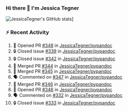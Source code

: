 ### Hi there 👋 I'm Jessica Tegner

![JessicaTegner's GitHub stats](https://github-readme-stats.vercel.app/api?username=jessicategner)]


### :zap: Recent Activity

<!--START_SECTION:activity-->
1. 💪 Opened PR [#348](https://github.com/JessicaTegner/pypandoc/pull/348) in [JessicaTegner/pypandoc](https://github.com/JessicaTegner/pypandoc)
2. 🔒 Closed issue [#339](https://github.com/JessicaTegner/pypandoc/issues/339) in [JessicaTegner/pypandoc](https://github.com/JessicaTegner/pypandoc)
3. 🔒 Closed issue [#342](https://github.com/JessicaTegner/pypandoc/issues/342) in [JessicaTegner/pypandoc](https://github.com/JessicaTegner/pypandoc)
4. 🎉 Merged PR [#344](https://github.com/JessicaTegner/pypandoc/pull/344) in [JessicaTegner/pypandoc](https://github.com/JessicaTegner/pypandoc)
5. 🎉 Merged PR [#345](https://github.com/JessicaTegner/pypandoc/pull/345) in [JessicaTegner/pypandoc](https://github.com/JessicaTegner/pypandoc)
6. 🗣 Commented on [#347](https://github.com/JessicaTegner/pypandoc/pull/347#issuecomment-1763261000) in [JessicaTegner/pypandoc](https://github.com/JessicaTegner/pypandoc)
7. 🎉 Merged PR [#346](https://github.com/JessicaTegner/pypandoc/pull/346) in [JessicaTegner/pypandoc](https://github.com/JessicaTegner/pypandoc)
8. 💪 Opened PR [#346](https://github.com/JessicaTegner/pypandoc/pull/346) in [JessicaTegner/pypandoc](https://github.com/JessicaTegner/pypandoc)
9. 🗣 Commented on [#332](https://github.com/JessicaTegner/pypandoc/issues/332#issuecomment-1747479442) in [JessicaTegner/pypandoc](https://github.com/JessicaTegner/pypandoc)
10. 🔒 Closed issue [#333](https://github.com/JessicaTegner/pypandoc/issues/333) in [JessicaTegner/pypandoc](https://github.com/JessicaTegner/pypandoc)
<!--END_SECTION:activity-->

